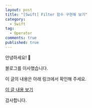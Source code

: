 ```yaml
---
layout: post
title: "[Swift] Filter 함수 구현해 보기"
category: 
  - Swift
tag:
  - Operator
comments: true
published: true
---
```


안녕하세요! 👋

블로그를 이사했습니다.

이 글의 내용은 아래 링크에서 확인해 주세요.

[이 글 내용 보기](https://gitminam.com/blog/ios/swift/swift-filter/)

감사합니다.
